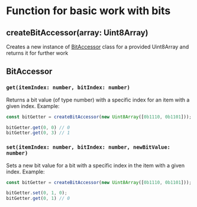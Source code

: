 # Function for basic work with bits

## createBitAccessor(array: Uint8Array)
Creates a new instance of [BitAccessor](/src/core/BitAccessor.ts) class for a provided Uint8Array and returns it for further work

## BitAccessor
### `get(itemIndex: number, bitIndex: number)`
Returns a bit value (of type number) with a specific index for an item with a given index. Example:
```js
const bitGetter = createBitAccessor(new Uint8Array([0b1110, 0b1101]));

bitGetter.get(0, 0) // 0
bitGetter.get(0, 3) // 1
```

### `set(itemIndex: number, bitIndex: number, newBitValue: number)`
Sets a new bit value for a bit with a specific index in the item with a given index. Example:
```js
const bitGetter = createBitAccessor(new Uint8Array([0b1110, 0b1101]));

bitGetter.set(0, 1, 0);
bitGetter.get(0, 1) // 0
```
